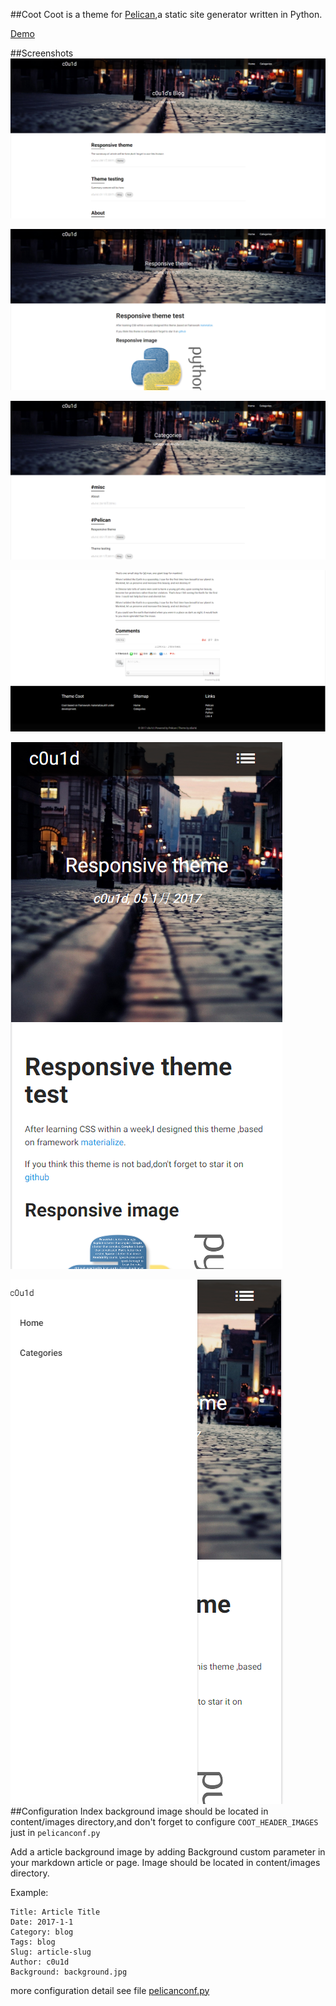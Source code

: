 ##Coot
Coot is a theme for [Pelican](http://getpelican.com/),a static site generator written in Python.

[Demo](http://c0u1d.lol)

##Screenshots
![Homepage](https://github.com/c0u1d/pelican-themes/raw/master/coot/homepage.png)

![Article](https://github.com/c0u1d/pelican-themes/raw/master/coot/article.png)

![Page](https://github.com/c0u1d/pelican-themes/raw/master/coot/page.png)

![Comments](https://github.com/c0u1d/pelican-themes/raw/master/coot/comments.png)

![Mobile style](https://github.com/c0u1d/pelican-themes/raw/master/coot/mobile.png)

![Mobile menu](https://github.com/c0u1d/pelican-themes/raw/master/coot/mobile_menu.png)
##Configuration
Index background image should be located in content/images directory,and don't forget to configure `COOT_HEADER_IMAGES`
just in `pelicanconf.py`

Add a article background image by adding Background custom parameter in your markdown article or page. Image should be located in content/images directory.

Example:

    Title: Article Title
    Date: 2017-1-1
    Category: blog
    Tags: blog
    Slug: article-slug
    Author: c0u1d
    Background: background.jpg

more configuration detail see file [pelicanconf.py](https://raw.githubusercontent.com/c0u1d/pelican-themes/master/coot/pelicanconf.py)

	

